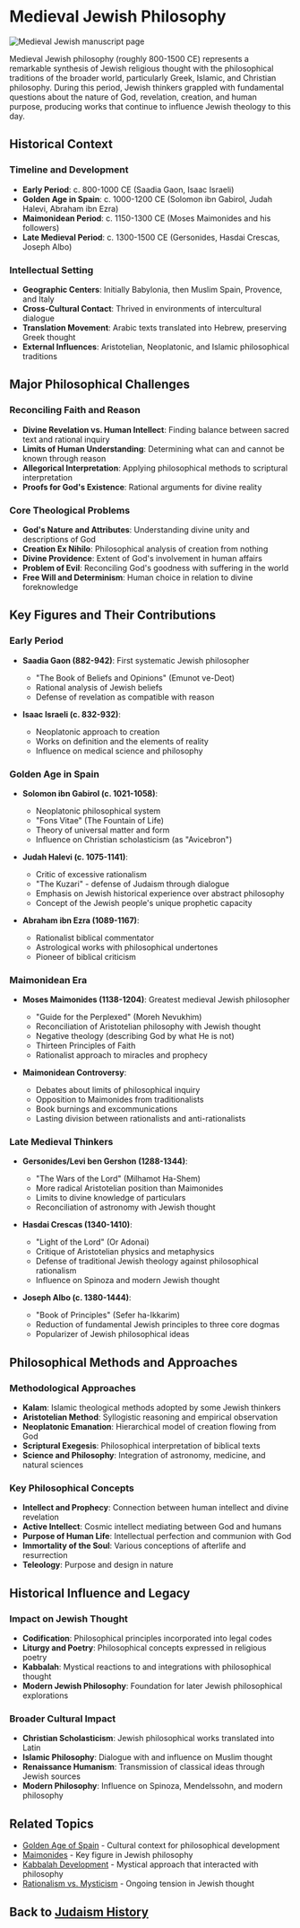 # Medieval Jewish Philosophy

![Medieval Jewish manuscript page](medieval_philosophy_manuscript.jpg)

Medieval Jewish philosophy (roughly 800-1500 CE) represents a remarkable synthesis of Jewish religious thought with the philosophical traditions of the broader world, particularly Greek, Islamic, and Christian philosophy. During this period, Jewish thinkers grappled with fundamental questions about the nature of God, revelation, creation, and human purpose, producing works that continue to influence Jewish theology to this day.

## Historical Context

### Timeline and Development

- **Early Period**: c. 800-1000 CE (Saadia Gaon, Isaac Israeli)
- **Golden Age in Spain**: c. 1000-1200 CE (Solomon ibn Gabirol, Judah Halevi, Abraham ibn Ezra)
- **Maimonidean Period**: c. 1150-1300 CE (Moses Maimonides and his followers)
- **Late Medieval Period**: c. 1300-1500 CE (Gersonides, Hasdai Crescas, Joseph Albo)

### Intellectual Setting

- **Geographic Centers**: Initially Babylonia, then Muslim Spain, Provence, and Italy
- **Cross-Cultural Contact**: Thrived in environments of intercultural dialogue
- **Translation Movement**: Arabic texts translated into Hebrew, preserving Greek thought
- **External Influences**: Aristotelian, Neoplatonic, and Islamic philosophical traditions

## Major Philosophical Challenges

### Reconciling Faith and Reason

- **Divine Revelation vs. Human Intellect**: Finding balance between sacred text and rational inquiry
- **Limits of Human Understanding**: Determining what can and cannot be known through reason
- **Allegorical Interpretation**: Applying philosophical methods to scriptural interpretation
- **Proofs for God's Existence**: Rational arguments for divine reality

### Core Theological Problems

- **God's Nature and Attributes**: Understanding divine unity and descriptions of God
- **Creation Ex Nihilo**: Philosophical analysis of creation from nothing
- **Divine Providence**: Extent of God's involvement in human affairs
- **Problem of Evil**: Reconciling God's goodness with suffering in the world
- **Free Will and Determinism**: Human choice in relation to divine foreknowledge

## Key Figures and Their Contributions

### Early Period

- **Saadia Gaon (882-942)**: First systematic Jewish philosopher
  - "The Book of Beliefs and Opinions" (Emunot ve-Deot)
  - Rational analysis of Jewish beliefs
  - Defense of revelation as compatible with reason

- **Isaac Israeli (c. 832-932)**:
  - Neoplatonic approach to creation
  - Works on definition and the elements of reality
  - Influence on medical science and philosophy

### Golden Age in Spain

- **Solomon ibn Gabirol (c. 1021-1058)**:
  - Neoplatonic philosophical system
  - "Fons Vitae" (The Fountain of Life)
  - Theory of universal matter and form
  - Influence on Christian scholasticism (as "Avicebron")

- **Judah Halevi (c. 1075-1141)**:
  - Critic of excessive rationalism
  - "The Kuzari" - defense of Judaism through dialogue
  - Emphasis on Jewish historical experience over abstract philosophy
  - Concept of the Jewish people's unique prophetic capacity

- **Abraham ibn Ezra (1089-1167)**:
  - Rationalist biblical commentator
  - Astrological works with philosophical undertones
  - Pioneer of biblical criticism

### Maimonidean Era

- **Moses Maimonides (1138-1204)**: Greatest medieval Jewish philosopher
  - "Guide for the Perplexed" (Moreh Nevukhim)
  - Reconciliation of Aristotelian philosophy with Jewish thought
  - Negative theology (describing God by what He is not)
  - Thirteen Principles of Faith
  - Rationalist approach to miracles and prophecy

- **Maimonidean Controversy**:
  - Debates about limits of philosophical inquiry
  - Opposition to Maimonides from traditionalists
  - Book burnings and excommunications
  - Lasting division between rationalists and anti-rationalists

### Late Medieval Thinkers

- **Gersonides/Levi ben Gershon (1288-1344)**:
  - "The Wars of the Lord" (Milhamot Ha-Shem)
  - More radical Aristotelian position than Maimonides
  - Limits to divine knowledge of particulars
  - Reconciliation of astronomy with Jewish thought

- **Hasdai Crescas (1340-1410)**:
  - "Light of the Lord" (Or Adonai)
  - Critique of Aristotelian physics and metaphysics
  - Defense of traditional Jewish theology against philosophical rationalism
  - Influence on Spinoza and modern Jewish thought

- **Joseph Albo (c. 1380-1444)**:
  - "Book of Principles" (Sefer ha-Ikkarim)
  - Reduction of fundamental Jewish principles to three core dogmas
  - Popularizer of Jewish philosophical ideas

## Philosophical Methods and Approaches

### Methodological Approaches

- **Kalam**: Islamic theological methods adopted by some Jewish thinkers
- **Aristotelian Method**: Syllogistic reasoning and empirical observation
- **Neoplatonic Emanation**: Hierarchical model of creation flowing from God
- **Scriptural Exegesis**: Philosophical interpretation of biblical texts
- **Science and Philosophy**: Integration of astronomy, medicine, and natural sciences

### Key Philosophical Concepts

- **Intellect and Prophecy**: Connection between human intellect and divine revelation
- **Active Intellect**: Cosmic intellect mediating between God and humans
- **Purpose of Human Life**: Intellectual perfection and communion with God
- **Immortality of the Soul**: Various conceptions of afterlife and resurrection
- **Teleology**: Purpose and design in nature

## Historical Influence and Legacy

### Impact on Jewish Thought

- **Codification**: Philosophical principles incorporated into legal codes
- **Liturgy and Poetry**: Philosophical concepts expressed in religious poetry
- **Kabbalah**: Mystical reactions to and integrations with philosophical thought
- **Modern Jewish Philosophy**: Foundation for later Jewish philosophical explorations

### Broader Cultural Impact

- **Christian Scholasticism**: Jewish philosophical works translated into Latin
- **Islamic Philosophy**: Dialogue with and influence on Muslim thought
- **Renaissance Humanism**: Transmission of classical ideas through Jewish sources
- **Modern Philosophy**: Influence on Spinoza, Mendelssohn, and modern philosophy

## Related Topics

- [Golden Age of Spain](./spanish_golden_age.md) - Cultural context for philosophical development
- [Maimonides](./maimonides.md) - Key figure in Jewish philosophy
- [Kabbalah Development](./kabbalah_development.md) - Mystical approach that interacted with philosophy
- [Rationalism vs. Mysticism](../beliefs/rationalism_mysticism.md) - Ongoing tension in Jewish thought

## Back to [Judaism History](./README.md)
